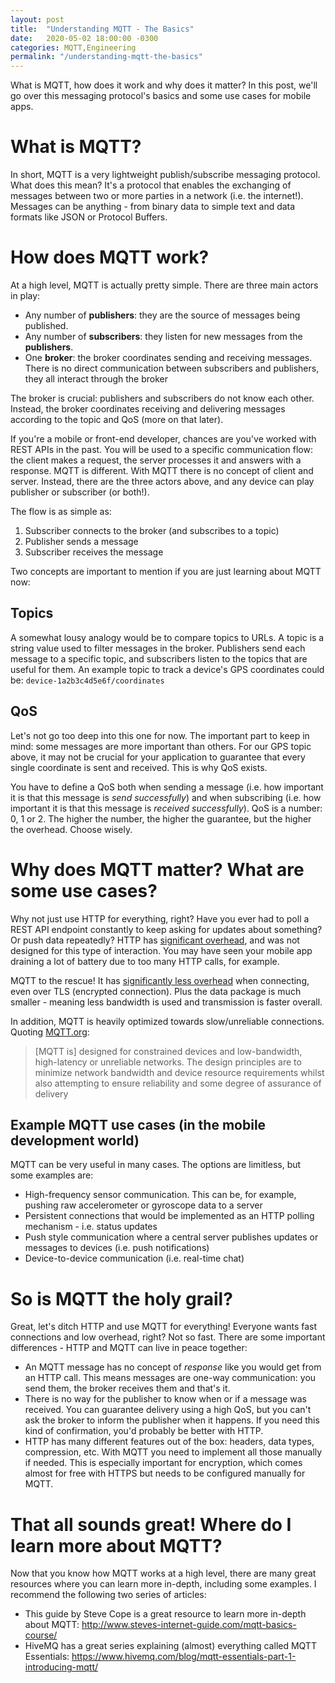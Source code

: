 ```yaml
---
layout: post
title:  "Understanding MQTT - The Basics"
date:   2020-05-02 18:00:00 -0300
categories: MQTT,Engineering
permalink: "/understanding-mqtt-the-basics"
---
```

What is MQTT, how does it work and why does it matter? In this post, we'll go over this messaging protocol's basics and some use cases for mobile apps.
<!--more-->

# What is MQTT?
In short, MQTT is a very lightweight publish/subscribe messaging protocol. What does this mean? It's a protocol that enables the exchanging of messages between two or more parties in a network (i.e. the internet!). Messages can be anything - from binary data to simple text and data formats like JSON or Protocol Buffers.

# How does MQTT work?
At a high level, MQTT is actually pretty simple. There are three main actors in play:
- Any number of **publishers**: they are the source of messages being published.
- Any number of **subscribers**: they listen for new messages from the **publishers**.
- One **broker**: the broker coordinates sending and receiving messages. There is no direct communication between subscribers and publishers, they all interact through the broker

The broker is crucial: publishers and subscribers do not know each other. Instead, the broker coordinates receiving and delivering messages according to the topic and QoS (more on that later). 

If you're a mobile or front-end developer, chances are you've worked with REST APIs in the past. You will be used to a specific communication flow: the client makes a request, the server processes it and answers with a response. MQTT is different. With MQTT there is no concept of client and server. Instead, there are the three actors above, and any device can play publisher or subscriber (or both!).

The flow is as simple as:
1. Subscriber connects to the broker (and subscribes to a topic)
1. Publisher sends a message
1. Subscriber receives the message

Two concepts are important to mention if you are just learning about MQTT now:

## Topics
A somewhat lousy analogy would be to compare topics to URLs. A topic is a string value used to filter messages in the broker. Publishers send each message to a specific topic, and subscribers listen to the topics that are useful for them. An example topic to track a device's GPS coordinates could be: `device-1a2b3c4d5e6f/coordinates`

## QoS
Let's not go too deep into this one for now. The important part to keep in mind: some messages are more important than others. For our GPS topic above, it may not be crucial for your application to guarantee that every single coordinate is sent and received. This is why QoS exists.

You have to define a QoS both when sending a message (i.e. how important it is that this message is _send successfully_) and when subscribing (i.e. how important it is that this message is _received successfully_). QoS is a number: 0, 1 or 2. The higher the number, the higher the guarantee, but the higher the overhead. Choose wisely.

# Why does MQTT matter? What are some use cases?
Why not just use HTTP for everything, right? Have you ever had to poll a REST API endpoint constantly to keep asking for updates about something? Or push data repeatedly? HTTP has [significant overhead](https://www.keycdn.com/blog/https-performance-overhead), and was not designed for this type of interaction. You may have seen your mobile app draining a lot of battery due to too many HTTP calls, for example.

MQTT to the rescue! It has [significantly less overhead](http://www.steves-internet-guide.com/mqtt-protocol-messages-overview/) when connecting, even over TLS (encrypted connection). Plus the data package is much smaller - meaning less bandwidth is used and transmission is faster overall.

In addition, MQTT is heavily optimized towards slow/unreliable connections. Quoting [MQTT.org](https://mqtt.org/faq):
> [MQTT is] designed for constrained devices and low-bandwidth, high-latency or unreliable networks. The design principles are to minimize network bandwidth and device resource requirements whilst also attempting to ensure reliability and some degree of assurance of delivery

## Example MQTT use cases (in the mobile development world)
MQTT can be very useful in many cases. The options are limitless, but some examples are:
- High-frequency sensor communication. This can be, for example, pushing raw accelerometer or gyroscope data to a server
- Persistent connections that would be implemented as an HTTP polling mechanism - i.e. status updates
- Push style communication where a central server publishes updates or messages to devices (i.e. push notifications)
- Device-to-device communication (i.e. real-time chat)

# So is MQTT the holy grail?
Great, let's ditch HTTP and use MQTT for everything! Everyone wants fast connections and low overhead, right? Not so fast. There are some important differences - HTTP and MQTT can live in peace together:
- An MQTT message has no concept of _response_ like you would get from an HTTP call. This means messages are one-way communication: you send them, the broker receives them and that's it.
- There is no way for the publisher to know when or if a message was received. You can guarantee delivery using a high QoS, but you can't ask the broker to inform the publisher when it happens. If you need this kind of confirmation, you'd probably be better with HTTP.
- HTTP has many different features out of the box: headers, data types, compression, etc. With MQTT you need to implement all those manually if needed. This is especially important for encryption, which comes almost for free with HTTPS but needs to be configured manually for MQTT.

# That all sounds great! Where do I learn more about MQTT?
Now that you know how MQTT works at a high level, there are many great resources where you can learn more in-depth, including some examples. I recommend the following two series of articles:

- This guide by Steve Cope is a great resource to learn more in-depth about MQTT: http://www.steves-internet-guide.com/mqtt-basics-course/
- HiveMQ has a great series explaining (almost) everything called MQTT Essentials: https://www.hivemq.com/blog/mqtt-essentials-part-1-introducing-mqtt/
